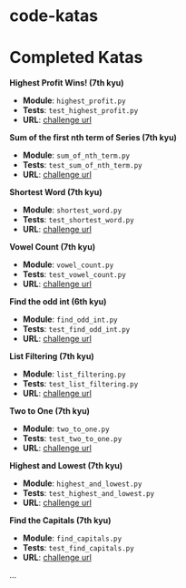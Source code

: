 # code-katas

# Completed Katas

**Highest Profit Wins! (7th kyu)**

- **Module**: `highest_profit.py`
- **Tests**: `test_highest_profit.py`
- **URL**: [challenge url](https://www.codewars.com/kata/the-highest-profit-wins/train/python)

**Sum of the first nth term of Series (7th kyu)**

- **Module**: `sum_of_nth_term.py`
- **Tests**: `test_sum_of_nth_term.py`
- **URL**: [challenge url](http://www.codewars.com/kata/sum-of-the-first-nth-term-of-series/train/python)

**Shortest Word (7th kyu)**

- **Module**: `shortest_word.py`
- **Tests**: `test_shortest_word.py`
- **URL**: [challenge url](https://www.codewars.com/kata/shortest-word/train/python)

**Vowel Count (7th kyu)**

- **Module**: `vowel_count.py`
- **Tests**: `test_vowel_count.py`
- **URL**: [challenge url](https://www.codewars.com/kata/vowel-count/train/python)

**Find the odd int (6th kyu)**

- **Module**: `find_odd_int.py`
- **Tests**: `test_find_odd_int.py`
- **URL**: [challenge url](https://www.codewars.com/kata/54da5a58ea159efa38000836/train/python)

**List Filtering (7th kyu)**

- **Module**: `list_filtering.py`
- **Tests**: `test_list_filtering.py`
- **URL**: [challenge url](https://www.codewars.com/kata/list-filtering/train/python)

**Two to One (7th kyu)**

- **Module**: `two_to_one.py`
- **Tests**: `test_two_to_one.py`
- **URL**: [challenge url](https://www.codewars.com/kata/two-to-one/train/python)

**Highest and Lowest (7th kyu)**

- **Module**: `highest_and_lowest.py`
- **Tests**: `test_highest_and_lowest.py`
- **URL**: [challenge url](http://www.codewars.com/kata/554b4ac871d6813a03000035/train/python)

**Find the Capitals (7th kyu)**

- **Module**: `find_capitals.py`
- **Tests**: `test_find_capitals.py`
- **URL**: [challenge url](https://www.codewars.com/kata/539ee3b6757843632d00026b/train/python)


...
